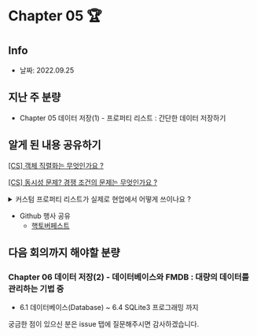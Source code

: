 # Chapter 05 🏆
## Info
- 날짜: 2022.09.25

## 지난 주 분량
* Chapter 05 데이터 저장(1) - 프로퍼티 리스트 : 간단한 데이터 저장하기

## 알게 된 내용 공유하기

[[CS] 객체 직렬화는 무엇인가요 ?](https://github.com/LetsSwifty/Swift_Expert/issues/3)

[[CS] 동시성 문제? 경쟁 조건의 문제는 무엇인가요 ?](https://github.com/LetsSwifty/Swift_Expert/issues/4)

<details>
  <summary> 커스텀 프로퍼티 리스트가 실제로 현업에서 어떻게 쓰이나요 ? </summary>
  * 광고, API Key 등 Private 하게 관리하는 경우에 사용되기도한다.

</details>

* Github 행사 공유
  * [핵토버페스트](https://hacktoberfest.com/)

## 다음 회의까지 해야할 분량
### Chapter 06 데이터 저장(2) - 데이터베이스와 FMDB : 대량의 데이터를 관리하는 기법 중
* 6.1 데이터베이스(Database) ~ 6.4 SQLite3 프로그래밍 까지

궁금한 점이 있으신 분은 issue 탭에 질문해주시면 감사하겠습니다.
